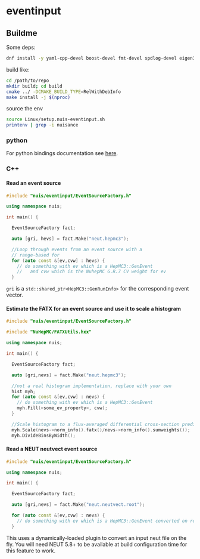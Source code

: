 # eventinput

## Buildme

Some deps:
```bash
dnf install -y yaml-cpp-devel boost-devel fmt-devel spdlog-devel eigen3-devel
```

build like:

```bash
cd /path/to/repo
mkdir build; cd build
cmake ../ -DCMAKE_BUILD_TYPE=RelWithDebInfo
make install -j $(nproc)
```

source the env

```bash
source Linux/setup.nuis-eventinput.sh
printenv | grep -i nuisance
```

### python

For python bindings documentation see [here](src/nuis/python/README.md).

### C++

#### Read an event source

```c++
#include "nuis/eventinput/EventSourceFactory.h"

using namespace nuis;

int main() {

  EventSourceFactory fact;

  auto [gri, hevs] = fact.Make("neut.hepmc3");

  //Loop through events from an event source with a 
  // range-based for
  for (auto const &[ev,cvw] : hevs) {
    // do something with ev which is a HepMC3::GenEvent
    //   and cvw which is the NuhepMC G.R.7 CV weight for ev
  }
```

`gri` is a `std::shared_ptr<HepMC3::GenRunInfo>` for the corresponding event vector.

#### Estimate the FATX for an event source and use it to scale a histogram

```c++
#include "nuis/eventinput/EventSourceFactory.h"

#include "NuHepMC/FATXUtils.hxx"

using namespace nuis;

int main() {

  EventSourceFactory fact;

  auto [gri,nevs] = fact.Make("neut.hepmc3");

  //not a real histogram implementation, replace with your own
  hist myh;
  for (auto const &[ev,cvw] : nevs) {
    // do something with ev which is a HepMC3::GenEvent    
    myh.Fill(<some_ev_property>, cvw);
  }

  //Scale histogram to a flux-averaged differential cross-section prediction
  myh.Scale(nevs->norm_info().fatx()/nevs->norm_info().sumweights());
  myh.DivideBinsByWidth();
```

#### Read a NEUT neutvect event source

```c++
#include "nuis/eventinput/EventSourceFactory.h"

using namespace nuis;

int main() {

  EventSourceFactory fact;

  auto [gri,nevs] = fact.Make("neut.neutvect.root");

  for (auto const &[ev,cvw] : nevs) {
    // do something with ev which is a HepMC3::GenEvent converted on reading by the neutvectEventSource plugin
  }
```

This uses a dynamically-loaded plugin to convert an input neut file on the fly. You will need NEUT 5.8+ to be available at build configuration time for this feature to work.


